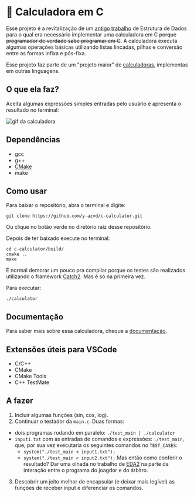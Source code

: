 <!-- trash -->
# 🔢 Calculadora em C
Esse projeto é a revitalização de um [antigo trabalho](./docs/trabalho-calculadora.md)
de Estrutura de Dados para o qual era necessário implementar uma calculadora em 
C ~~porque programador de verdade sabe programar em C~~. A calculadora executa 
algumas operações básicas utilizando listas lincadas, pilhas e conversão entre 
as formas infixa e pós-fixa.

Esse projeto faz parte de um "projeto maior" de 
[calculadoras](https://github.com/yudi-azvd/calculator), implementas em outras 
linguagens.


## O que ela faz?
Aceita algumas expressões simples entradas pelo usuário e apresenta o resultado 
no terminal:

![gif da calculadora](/.github/calculator.gif)


## Dependências
* gcc
* g++
* [CMake](https://cmake.org/)
* make


## Como usar
Para baixar o repositório, abra o terminal e digite:

```
git clone https://github.com/y-azvd/c-calculator.git
```

Ou clique no botão verde no diretório raíz desse repositório.

Depois de ter baixado execute no terminal:

```
cd c-calculator/build/
cmake ..
make
```

É normal demorar um pouco pra compilar porque os testes são realizados utilizando
o framework [Catch2](https://github.com/catchorg/Catch2). Mas é só na primeira vez.

Para executar: 

```
./calculator
```

## Documentação

Para saber mais sobre essa calculadora, cheque a [documentação](./docs/README.md).

## Extensões úteis para VSCode

- C/C++
- CMake
- CMake Tools
- C++ TestMate


## A fazer
1. Incluir algumas funções (sin, cos, log).
2. Continuar o testador da `main.c`. Duas formas:
* dois programas rodando em paralelo: `./test_main | ./calculator`
* `input1.txt` com as entradas de comandos e expressões: `./test_main`, que, por sua vez executaria os seguintes comandos no `TEST_CASES`:
  * `system("./test_main < input1.txt");`
  * `system("./test_main < input2.txt");`
Mas então como conferir o resultado? Dar uma olhada no trabalho de [EDA2](https://github.com/yudi-azvd/EDA2-Trabalho-2) na parte da interação entre o programa do joagdor e do árbitro.

3. Descobrir um jeito melhor de encapsular (e deixar mais legível) as funções de receber input e diferenciar os comandos.
